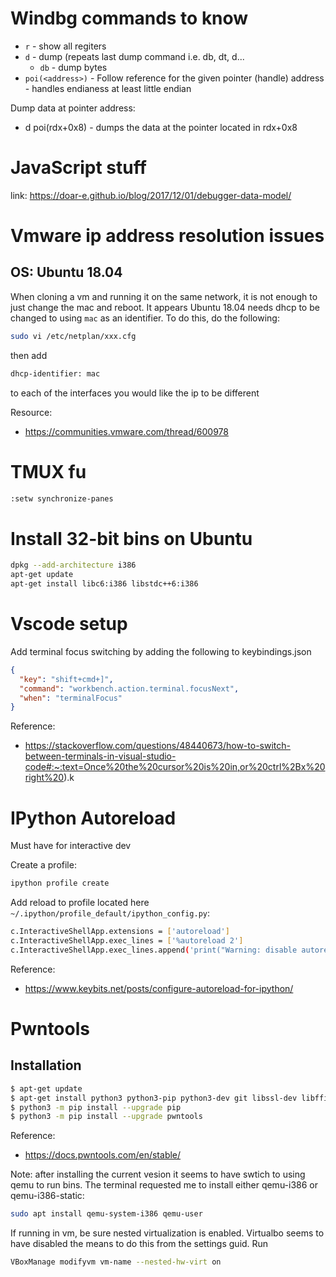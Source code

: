 # Windbg commands to know

* `r` - show all regiters
* `d` - dump (repeats last dump command i.e. db, dt, d...
  * `db` - dump bytes
* `poi(<address>)` -	Follow reference for the given pointer (handle) address - handles endianess at least little endian

Dump data at pointer address:
* d poi(rdx+0x8) - dumps the data at the pointer located in rdx+0x8

# JavaScript stuff

link: https://doar-e.github.io/blog/2017/12/01/debugger-data-model/


# Vmware ip address resolution issues

## OS: Ubuntu 18.04

When cloning a vm and running it on the same network, it is not enough to just change the mac and reboot. It appears Ubuntu 18.04 needs dhcp to be changed to using `mac` as an identifier. To do this, do the following:

```bash
sudo vi /etc/netplan/xxx.cfg
```

then add 

```bash
dhcp-identifier: mac
```

to each of the interfaces you would like the ip to be different

Resource:
- https://communities.vmware.com/thread/600978

# TMUX fu

```bash
:setw synchronize-panes           
```

# Install 32-bit bins on Ubuntu

```bash
dpkg --add-architecture i386
apt-get update
apt-get install libc6:i386 libstdc++6:i386
```
# Vscode setup 

Add terminal focus switching by adding the following to keybindings.json

```json
{
  "key": "shift+cmd+]",
  "command": "workbench.action.terminal.focusNext",
  "when": "terminalFocus"
}
```

Reference:
- https://stackoverflow.com/questions/48440673/how-to-switch-between-terminals-in-visual-studio-code#:~:text=Once%20the%20cursor%20is%20in,or%20ctrl%2Bx%20right%20).k

# IPython Autoreload 

Must have for interactive dev

Create a profile:

```bash
ipython profile create
```

Add reload to profile located here `~/.ipython/profile_default/ipython_config.py`:

```bash
c.InteractiveShellApp.extensions = ['autoreload']
c.InteractiveShellApp.exec_lines = ['%autoreload 2']
c.InteractiveShellApp.exec_lines.append('print("Warning: disable autoreload in ipython_config.py to improve performance.")')
```

Reference:
- https://www.keybits.net/posts/configure-autoreload-for-ipython/

# Pwntools 

## Installation 

```bash
$ apt-get update
$ apt-get install python3 python3-pip python3-dev git libssl-dev libffi-dev build-essential
$ python3 -m pip install --upgrade pip
$ python3 -m pip install --upgrade pwntools
```

Reference:
- https://docs.pwntools.com/en/stable/

Note: after installing the current vesion it seems to have swtich to using qemu to run bins. The terminal requested me to install either qemu-i386 or qemu-i386-static:

```bash
sudo apt install qemu-system-i386 qemu-user
```

If running in vm, be sure nested virtualization is enabled. Virtualbo seems to have disabled the means to do this from the settings guid. Run

```bash
VBoxManage modifyvm vm-name --nested-hw-virt on
```

